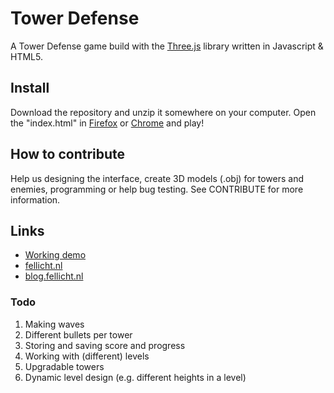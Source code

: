 # Tower Defense
A Tower Defense game build with the [Three.js](https://github.com/mrdoob/three.js) library written in Javascript & HTML5.


## Install
Download the repository and unzip it somewhere on your computer. Open the "index.html" in
[Firefox](https://getfirefox.com/) or [Chrome](https://www.google.com/chrome/) and play!


## How to contribute
Help us designing the interface, create 3D models (.obj) for towers and enemies, programming
or help bug testing. See CONTRIBUTE for more information.

## Links
* [Working demo](http://www.fellicht.nl/games/tower-defense/)
* [fellicht.nl](http://www.fellicht.nl)
* [blog.fellicht.nl](http://blog.fellicht.nl)

### Todo
1. Making waves
2. Different bullets per tower
3. Storing and saving score and progress
4. Working with (different) levels
5. Upgradable towers
6. Dynamic level design (e.g. different heights in a level)
